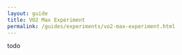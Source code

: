 ```yaml
---
layout: guide
title: VO2 Max Experiment
permalink: /guides/experiments/vo2-max-experiment.html
---
```


todo